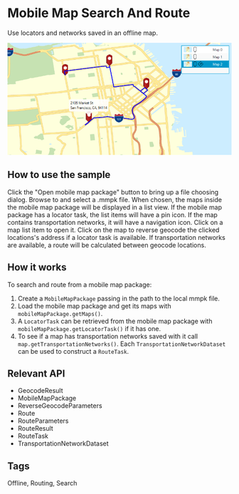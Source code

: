 # Mobile Map Search And Route

Use locators and networks saved in an offline map.

![](MobileMapSearchAndRoute.png)

## How to use the sample

Click the "Open mobile map package" button to bring up a file choosing dialog. Browse to and select a .mmpk file.
When chosen, the maps inside the mobile map package will be displayed in a list view. If the mobile map package has a locator task,
the list items will have a pin icon. If the map contains transportation networks, it will have a navigation icon.
Click on a map list item to open it. Click on the map to reverse geocode the clicked locations's address if a locator task is available.
If transportation networks are available, a route will be calculated between geocode locations.

## How it works

To search and route from a mobile map package:


  1. Create a `MobileMapPackage` passing in the path to the local mmpk file.
  2. Load the mobile map package and get its maps with `mobileMapPackage.getMaps()`.
  3. A `LocatorTask` can be retrieved from the mobile map package with `mobileMapPackage.getLocatorTask()` if it has one.
  4. To see if a map has transportation networks saved with it call `map.getTransportationNetworks()`. Each `TransportationNetworkDataset` can be used to construct a `RouteTask`.


## Relevant API


  * GeocodeResult
  * MobileMapPackage
  * ReverseGeocodeParameters
  * Route
  * RouteParameters
  * RouteResult
  * RouteTask
  * TransportationNetworkDataset


## Tags
Offline, Routing, Search
